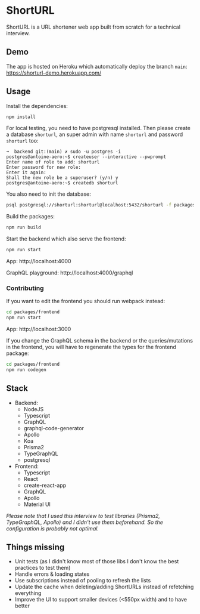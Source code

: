 # ShortURL

ShortURL is a URL shortener web app built from scratch for a technical interview.

## Demo

The app is hosted on Heroku which automatically deploy the branch `main`: https://shorturl-demo.herokuapp.com/

## Usage

Install the dependencies:

```sh
npm install
```

For local testing, you need to have postgresql installed. Then please create a database `shorturl`, an super admin with name `shorturl` and password `shorturl` too:

```console
➜  backend git:(main) ✗ sudo -u postgres -i
postgres@antoine-aero:~$ createuser --interactive --pwprompt
Enter name of role to add: shorturl
Enter password for new role:
Enter it again:
Shall the new role be a superuser? (y/n) y
postgres@antoine-aero:~$ createdb shorturl
```

You also need to init the database:

```sh
psql postgresql://shorturl:shorturl@localhost:5432/shorturl -f packages/backend/prisma/init.sql
```

Build the packages:

```sh
npm run build
```

Start the backend which also serve the frontend:

```sh
npm run start
```

App: http://localhost:4000

GraphQL playground: http://localhost:4000/graphql

### Contributing

If you want to edit the frontend you should run webpack instead:

```sh
cd packages/frontend
npm run start
```

App: http://localhost:3000

If you change the GraphQL schema in the backend or the queries/mutations in the frontend, you will have to regenerate the types for the frontend package:

```sh
cd packages/frontend
npm run codegen
```

## Stack

-   Backend:
    -   NodeJS
    -   Typescript
    -   GraphQL
    -   graphql-code-generator
    -   Apollo
    -   Koa
    -   Prisma2
    -   TypeGraphQL
    -   postgresql
-   Frontend:
    -   Typescript
    -   React
    -   create-react-app
    -   GraphQL
    -   Apollo
    -   Material UI

_Please note that I used this interview to test libraries (Prisma2, TypeGraphQL, Apollo) and I didn't use them beforehand. So the configuration is probably not optimal._

## Things missing

-   Unit tests (as I didn't know most of those libs I don't know the best practices to test them)
-   Handle errors & loading states
-   Use subscriptions instead of pooling to refresh the lists
-   Update the cache when deleting/adding ShortURLs instead of refetching everything
-   Improve the UI to support smaller devices (<550px width) and to have better
